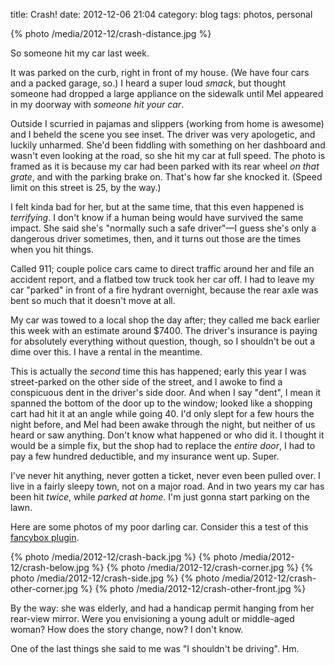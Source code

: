 title: Crash!
date: 2012-12-06 21:04
category: blog
tags: photos, personal


<div class="prose-illustration" markdown="1">
{% photo /media/2012-12/crash-distance.jpg %}
</div>

So someone hit my car last week.

It was parked on the curb, right in front of my house. (We have four cars and a packed garage, so.)  I heard a super loud _smack_, but thought someone had dropped a large appliance on the sidewalk until Mel appeared in my doorway with _someone hit your car_.

Outside I scurried in pajamas and slippers (working from home is awesome) and I beheld the scene you see inset.  The driver was very apologetic, and luckily unharmed.  She'd been fiddling with something on her dashboard and wasn't even looking at the road, so she hit my car at full speed.  The photo is framed as it is because my car had been parked with its rear wheel _on that grate_, and with the parking brake on.  That's how far she knocked it.  (Speed limit on this street is 25, by the way.)

I felt kinda bad for her, but at the same time, that this even happened is _terrifying_.  I don't know if a human being would have survived the same impact.  She said she's "normally such a safe driver"—I guess she's only a dangerous driver sometimes, then, and it turns out those are the times when you hit things.

Called 911; couple police cars came to direct traffic around her and file an accident report, and a flatbed tow truck took her car off.  I had to leave my car "parked" in front of a fire hydrant overnight, because the rear axle was bent so much that it doesn't move at all.

My car was towed to a local shop the day after; they called me back earlier this week with an estimate around $7400.  The driver's insurance is paying for absolutely everything without question, though, so I shouldn't be out a dime over this.  I have a rental in the meantime.

This is actually the _second_ time this has happened; early this year I was street-parked on the other side of the street, and I awoke to find a conspicuous dent in the driver's side door.  And when I say "dent", I mean it spanned the bottom of the door up to the window; looked like a shopping cart had hit it at an angle while going 40.  I'd only slept for a few hours the night before, and Mel had been awake through the night, but neither of us heard or saw anything.  Don't know what happened or who did it.  I thought it would be a simple fix, but the shop had to replace the _entire door_, I had to pay a few hundred deductible, and my insurance went up.  Super.

I've never hit anything, never gotten a ticket, never even been pulled over.  I live in a fairly sleepy town, not on a major road.  And in two years my car has been hit _twice_, while _parked at home_.  I'm just gonna start parking on the lawn.

Here are some photos of my poor darling car.  Consider this a test of this [fancybox plugin][].

<!-- more -->

{% photo /media/2012-12/crash-back.jpg %}
{% photo /media/2012-12/crash-below.jpg %}
{% photo /media/2012-12/crash-corner.jpg %}
{% photo /media/2012-12/crash-side.jpg %}
{% photo /media/2012-12/crash-other-corner.jpg %}
{% photo /media/2012-12/crash-other-front.jpg %}

By the way: she was elderly, and had a handicap permit hanging from her rear-view mirror.  Were you envisioning a young adult or middle-aged woman?  How does the story change, now?  I don't know.

One of the last things she said to me was "I shouldn't be driving".  Hm.


[fancybox plugin]: http://tritarget.org/blog/2012/05/07/integrating-photos-into-octopress-using-fancybox-and-plugin/
